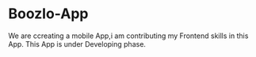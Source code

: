 # Boozlo-App
We are ccreating a mobile App,i am contributing my Frontend skills in this App. This App is under Developing phase.
